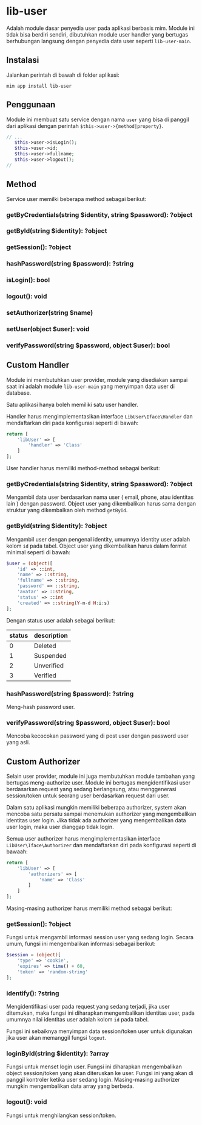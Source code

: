 # lib-user

Adalah module dasar penyedia user pada aplikasi berbasis mim. Module ini tidak
bisa berdiri sendiri, dibutuhkan module user handler yang bertugas berhubungan
langsung dengan penyedia data user seperti `lib-user-main`.

## Instalasi

Jalankan perintah di bawah di folder aplikasi:

```
mim app install lib-user
```

## Penggunaan

Module ini membuat satu service dengan nama `user` yang bisa di panggil dari
aplikasi dengan perintah `$this->user->{method|property}`.

```php
// ...
   $this->user->isLogin();
   $this->user->id;
   $this->user->fullname;
   $this->user->logout();
//
```

## Method

Service user memilki beberapa method sebagai berikut:

### getByCredentials(string $identity, string $password): ?object
### getById(string $identity): ?object
### getSession(): ?object
### hashPassword(string $password): ?string
### isLogin(): bool
### logout(): void
### setAuthorizer(string $name)
### setUser(object $user): void
### verifyPassword(string $password, object $user): bool

## Custom Handler

Module ini membutuhkan user provider, module yang disediakan sampai saat ini adalah
module `lib-user-main` yang menyimpan data user di database.

Satu aplikasi hanya boleh memiliki satu user handler.

Handler harus mengimplementasikan interface `LibUser\Iface\Handler` dan mendaftarkan diri
pada konfigurasi seperti di bawah:

```php
return [
    'libUser' => [
        'handler' => 'Class'
    ]
];
```

User handler harus memiliki method-method sebagai berikut:

### getByCredentials(string $identity, string $password): ?object

Mengambil data user berdasarkan nama user ( email, phone, atau identitas lain ) dengan
password. Object user yang dikembalikan harus sama dengan struktur yang dikembalkan oleh
method `getById`.

### getById(string $identity): ?object

Mengambil user dengan pengenal identity, umumnya identity user adalah kolom `id` pada tabel.
Object user yang dikembalikan harus dalam format minimal seperti di bawah:

```php
$user = (object)[
    'id' => ::int,
    'name' => ::string,
    'fullname' => ::string,
    'password' => ::string,
    'avatar' => ::string,
    'status' => ::int
    'created' => ::string(Y-m-d H:i:s)
];
```

Dengan status user adalah sebagai berikut:

status | description
-------|-------------
0      | Deleted
1      | Suspended
2      | Unverified
3      | Verified

### hashPassword(string $password): ?string

Meng-hash password user.

### verifyPassword(string $password, object $user): bool

Mencoba kecocokan password yang di post user dengan password user yang asli.

## Custom Authorizer

Selain user provider, module ini juga membutuhkan module tambahan yang bertugas
meng-authorize user. Module ini bertugas mengidentifikasi user berdasarkan request
yang sedang berlangsung, atau menggenerasi session/token untuk seorang user berdasarkan
request dari user.

Dalam satu aplikasi mungkin memiliki beberapa authorizer, system akan mencoba satu
persatu sampai menemukan authorizer yang mengembalikan identitas user login. Jika tidak
ada authorizer yang mengembalikan data user login, maka user dianggap tidak login.

Semua user authorizer harus mengimplementasikan interface `LibUser\Iface\Authorizer` dan
mendaftarkan diri pada konfigurasi seperti di bawaah:

```php
return [
    'libUser' => [
        'authorizers' => [
            'name' => 'Class'
        ]
    ]
];
```

Masing-masing authorizer harus memiliki method sebagai berikut:

### getSession(): ?object

Fungsi untuk mengambil informasi session user yang sedang login. Secara umum, fungsi
ini mengembalikan informasi sebagai berikut:

```php
$session = (object)[
    'type' => 'cookie',
    'expires' => time() + 60,
    'token' => 'random-string'
];
```

### identify(): ?string

Mengidentifikasi user pada request yang sedang terjadi, jika user ditemukan, maka fungsi
ini diharapkan mengembalikan identitas user, pada umumnya nilai identitas user adalah 
kolom `id` pada tabel.

Fungsi ini sebaiknya menyimpan data session/token user untuk digunakan jika user akan
memanggil fungsi `logout`.

### loginById(string $identity): ?array

Fungsi untuk menset login user. Fungsi ini diharapkan mengembalikan object session/token
yang akan diteruskan ke user. Fungsi ini yang akan di panggil kontroler ketika user
sedang login. Masing-masing authorizer mungkin mengembalikan data array yang berbeda.

### logout(): void

Fungsi untuk menghilangkan session/token.
